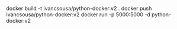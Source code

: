 docker build -t ivancsousa/python-docker:v2 .
docker push ivancsousa/python-docker:v2
docker run -p 5000:5000 -d python-docker:v2

